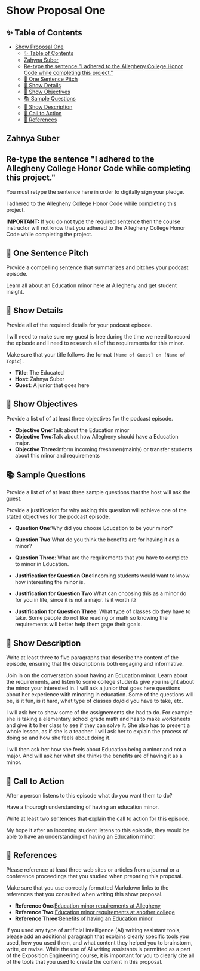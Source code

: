 # Show Proposal One

## ✨ Table of Contents

<!---toc start-->

* [Show Proposal One](#show-proposal-one)
  * [✨ Table of Contents](#-table-of-contents)
  * [Zahyna Suber](#zahyna-suber)
  * [Re-type the sentence "I adhered to the Allegheny College Honor Code while completing this project."](#re-type-the-sentence-i-adhered-to-the-allegheny-college-honor-code-while-completing-this-project)
  * [🏁 One Sentence Pitch](#-one-sentence-pitch)
  * [🔬 Show Details](#-show-details)
  * [📝 Show Objectives](#-show-objectives)
  * [📚 Sample Questions](#-sample-questions)
  * [🎉 Show Description](#-show-description)
  * [📢 Call to Action](#-call-to-action)
  * [🦜 References](#-references)

<!---toc end-->

## Zahnya Suber

## Re-type the sentence "I adhered to the Allegheny College Honor Code while completing this project."

You must retype the sentence here in order to digitally sign your pledge.

I adhered to the Allegheny College Honor Code while completing this project.

**IMPORTANT:** If you do not type the required sentence then the course
instructor will not know that you adhered to the Allegheny College Honor Code
while completing the project.

## 🏁 One Sentence Pitch

Provide a compelling sentence that summarizes and pitches your podcast
episode.

Learn all about an Education minor here at Allegheny and get student insight.

## 🔬 Show Details

Provide all of the required details for your podcast episode.

I will need to make sure my guest is free during the time we need to record the episode and I need to research all of the requirements for this minor.

Make sure that your title follows the format `[Name of Guest] on [Name of
Topic]`.

- **Title**: The Educated
- **Host**: Zahnya Suber
- **Guest**: A junior that goes here

## 📝 Show Objectives

Provide a list of of at least three objectives for the podcast episode.

- **Objective One**:Talk about the Education minor
- **Objective Two**:Talk about how Allegheny should have a Education major.
- **Objective Three**:Inform incoming freshmen(mainly) or transfer students about this minor and requirements

## 📚 Sample Questions

Provide a list of of at least three sample questions that the host will
ask the guest.

Provide a justification for why asking this question will achieve one of
the stated objectives for the podcast episode.

- **Question One**:Why did you choose Education to be your minor?
- **Question Two**:What do you think the benefits are for having it as a minor?
- **Question Three**: What are the requirements that you have to complete to minor in Education.

- **Justification for Question One**:Incoming students would want to know how interesting the minor is.
- **Justification for Question Two**:What can choosing this as a minor do for you in life, since it is not a major. Is it worth it?
- **Justification for Question Three**: What type of classes do they have to take. Some people do not like reading or math so knowing the requirements will better help them gage their goals.

## 🎉 Show Description

Write at least three to five paragraphs that describe the content of the
episode, ensuring that the description is both engaging and informative.

Join in on the conversation about having an Education minor. Learn about the requirements, and listen to some college students give you insight
about the minor your interested in. I will ask a junior that goes here questions about her experience with minoring in education. Some of the
questions will be, is it fun, is it hard, what type of classes do/did you have to take, etc.

I will ask her to show some of the assignements she had to do. For example she is taking a elementary school grade math and has to make 
worksheets and give it to her class to see if they can solve it. She also has to present a whole lesson, as if she is a teacher. I will ask
her to explain the process of doing so and how she feels about doing it.

I will then ask her how she feels about Education being a minor and not a major. And will ask her what she thinks the benefits are of having it
as a minor.

## 📢 Call to Action

After a person listens to this episode what do you want them to do?

Have a thourogh understanding of having an education minor.

Write at least two sentences that explain the call to action for this episode.

My hope it after an incoming student listens to this episode, they would be able to have an understanding of having an Education minor. 
## 🦜 References

Please reference at least three web sites or articles from a journal or a
conference proceedings that you studied when preparing this proposal.

Make sure that you use correctly formatted Markdown links to the
references that you consulted when writing this show proposal.

- **Reference One**:[Education minor requirements at Allegheny](https://sites.allegheny.edu/education/requirements/#:~:text=The%20minor%20in%20Education%20Studies%20requires%20the%20successful,must%20be%20at%20the%20300%20or%20400%20level.)
- **Reference Two**:[Education minor requirements at another college](https://bse.berkeley.edu/academics/undergraduate-programs/undergraduate-minor-education)
- **Reference Three**:[Benefits of having an Education minor](https://www.ucdavis.edu/majors/blog/what-can-i-do-my-education-minor)

If you used any type of artificial intelligence (AI) writing assistant
tools, please add an additional paragraph that explains clearly specific tools
you used, how you used them, and what content they helped you to brainstorm,
write, or revise. While the use of AI writing assistants is permitted as a part
of the Exposition Engineering course, it is important for you to clearly cite
all of the tools that you used to create the content in this proposal.
